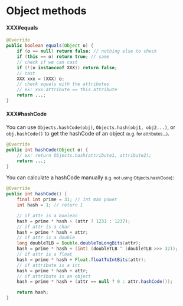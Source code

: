 # Object methods

<div class="row row-cols-md-2"><div>

#### XXX#equals

```java
@Override
public boolean equals(Object o) {
    if (o == null) return false; // nothing else to check
    if (this == o) return true; // same
    // check if we can cast
    if (!(o instanceof XXX)) return false;
    // cast
    XXX xxx = (XXX) o;
    // check equals with the attributes
    // ex: xxx.attribute == this.attribute
    return ...;
}
```
</div><div>

#### XXX#hashCode

You can use `Objects.hashCode(obj)`, `Objects.hash(obj1, obj2...)`, or `obj.hashCode()` to get the hashCode of an object <small>(e.g. for attributes...)</small>.

```java
@Override
public int hashCode(Object o) {
    // ex: return Objects.hash(attribute1, attribute2);
    return ...;
}
```

You can calculate a hashCode manually <small>(i.g. not using Objects.hashCode)</small>:

```java
@Override
public int hashCode() {
    final int prime = 31; // int max power
    int hash = 1; // return 1

    // if attr is a boolean
    hash = prime * hash + (attr ? 1231 : 1237);
    // if attr is a char
    hash = prime * hash + attr;
    // if attr is a double
    long doubleTLB = Double.doubleToLongBits(attr);
    hash = prime * hash + (int) (doubleTLB ^ (doubleTLB >>> 32));
    // if attr is a float
    hash = prime * hash + Float.floatToIntBits(attr);
    // if attribute is a int
    hash = prime * hash + attr;
    // if attribute is an object
    hash = prime * hash + (attr == null ? 0 : attr.hashCode());

    return hash;
}
```
</div></div>